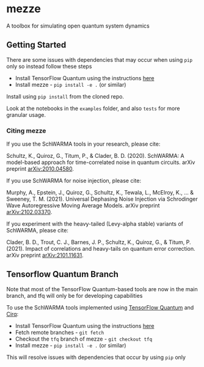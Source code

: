 # mezze

A toolbox for simulating open quantum system dynamics

## Getting Started

There are some issues with dependencies that may occur when using `pip` only so instead follow these steps

* Install TensorFlow Quantum using the instructions [here](https://www.tensorflow.org/quantum/install)
* Install mezze - `pip install -e .` (or similar)

Install using `pip install` from the cloned repo.

Look at the notebooks in the `examples` folder, and also `tests` for more granular usage.

### Citing mezze

If you use the SchWARMA tools in your research, please cite:

Schultz, K., Quiroz, G., Titum, P., & Clader, B. D. (2020). SchWARMA: A model-based approach for time-correlated noise in quantum circuits. arXiv preprint [arXiv:2010.04580](https://arxiv.org/abs/2010.04580).

If you use SchWARMA for noise injection, please cite:

Murphy, A., Epstein, J., Quiroz, G., Schultz, K., Tewala, L., McElroy, K., ... & Sweeney, T. M. (2021). Universal Dephasing Noise Injection via Schrodinger Wave Autoregressive Moving Average Models. arXiv preprint [arXiv:2102.03370](https://arxiv.org/abs/2102.03370).

If you experiment with the heavy-tailed (Levy-alpha stable) variants of SchWARMA, please cite:

Clader, B. D., Trout, C. J., Barnes, J. P., Schultz, K., Quiroz, G., & Titum, P. (2021). Impact of correlations and heavy-tails on quantum error correction. arXiv preprint [arXiv:2101.11631](https://arxiv.org/abs/2101.11631).

## Tensorflow Quantum Branch

Note that most of the TensorFlow Quantum-based tools are now in the main branch, and tfq will only be for developing capabilities

To use the SchWARMA tools implemented using [TensorFlow Quantum](https://www.tensorflow.org/quantum) and [Cirq](https://github.com/quantumlib/Cirq):

* Install TensorFlow Quantum using the instructions [here](https://www.tensorflow.org/quantum/install)
* Fetch remote branches - `git fetch`
* Checkout the `tfq` branch of mezze - `git checkout tfq`
* Install mezze - `pip install -e .` (or similar)

This will resolve issues with dependencies that occur by using `pip` only
